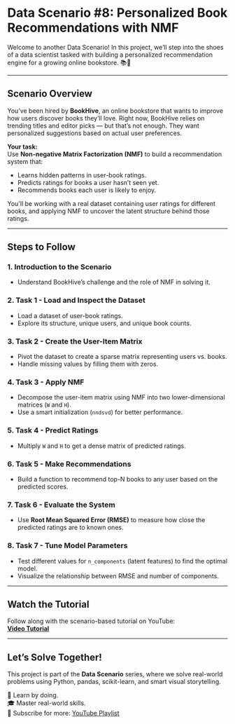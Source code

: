 # **Data Scenario #8: Personalized Book Recommendations with NMF**

Welcome to another Data Scenario! In this project, we’ll step into the shoes of a data scientist tasked with building a personalized recommendation engine for a growing online bookstore. 📚🎯

---

## **Scenario Overview**

You’ve been hired by **BookHive**, an online bookstore that wants to improve how users discover books they’ll love. Right now, BookHive relies on trending titles and editor picks — but that’s not enough. They want personalized suggestions based on actual user preferences.

**Your task:**  
Use **Non-negative Matrix Factorization (NMF)** to build a recommendation system that:
- Learns hidden patterns in user-book ratings.
- Predicts ratings for books a user hasn’t seen yet.
- Recommends books each user is likely to enjoy.

You'll be working with a real dataset containing user ratings for different books, and applying NMF to uncover the latent structure behind those ratings.

---

## **Steps to Follow**

### **1. Introduction to the Scenario**
- Understand BookHive’s challenge and the role of NMF in solving it.

### **2. Task 1 - Load and Inspect the Dataset**
- Load a dataset of user-book ratings.
- Explore its structure, unique users, and unique book counts.

### **3. Task 2 - Create the User-Item Matrix**
- Pivot the dataset to create a sparse matrix representing users vs. books.
- Handle missing values by filling them with zeros.

### **4. Task 3 - Apply NMF**
- Decompose the user-item matrix using NMF into two lower-dimensional matrices (`W` and `H`).
- Use a smart initialization (`nndsvd`) for better performance.

### **5. Task 4 - Predict Ratings**
- Multiply `W` and `H` to get a dense matrix of predicted ratings.

### **6. Task 5 - Make Recommendations**
- Build a function to recommend top-N books to any user based on the predicted scores.

### **7. Task 6 - Evaluate the System**
- Use **Root Mean Squared Error (RMSE)** to measure how close the predicted ratings are to known ones.

### **8. Task 7 - Tune Model Parameters**
- Test different values for `n_components` (latent features) to find the optimal model.
- Visualize the relationship between RMSE and number of components.

---

## **Watch the Tutorial**

Follow along with the scenario-based tutorial on YouTube:  
**[Video Tutorial](https://youtu.be/Xf3_WIcsvM0)**

---

## **Let’s Solve Together!**

This project is part of the **Data Scenario** series, where we solve real-world problems using Python, pandas, scikit-learn, and smart visual storytelling.

🚀 Learn by doing.  
🎓 Master real-world skills.  
📌 Subscribe for more: [YouTube Playlist](https://www.youtube.com/playlist?list=PLgYONms4SxY3lkSrcN3Q9YoVCyLXuHkrT)
